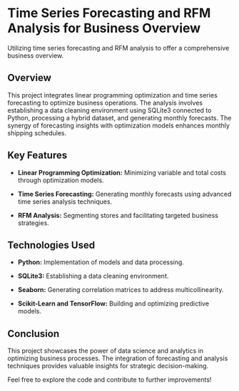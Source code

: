# Time Series Forecasting and RFM Analysis for Business Overview

Utilizing time series forecasting and RFM analysis to offer a comprehensive business overview.

## Overview

This project integrates linear programming optimization and time series forecasting to optimize business operations. The analysis involves establishing a data cleaning environment using SQLite3 connected to Python, processing a hybrid dataset, and generating monthly forecasts. The synergy of forecasting insights with optimization models enhances monthly shipping schedules.

## Key Features

- **Linear Programming Optimization:** Minimizing variable and total costs through optimization models.

- **Time Series Forecasting:** Generating monthly forecasts using advanced time series analysis techniques.

- **RFM Analysis:** Segmenting stores and facilitating targeted business strategies.

## Technologies Used

- **Python:** Implementation of models and data processing.

- **SQLite3:** Establishing a data cleaning environment.

- **Seaborn:** Generating correlation matrices to address multicollinearity.

- **Scikit-Learn and TensorFlow:** Building and optimizing predictive models.

## Conclusion

This project showcases the power of data science and analytics in optimizing business processes. The integration of forecasting and analysis techniques provides valuable insights for strategic decision-making.

Feel free to explore the code and contribute to further improvements!
